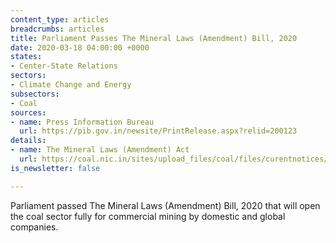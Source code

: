 ```yaml
---
content_type: articles
breadcrumbs: articles
title: Parliament Passes The Mineral Laws (Amendment) Bill, 2020
date: 2020-03-18 04:00:00 +0000
states:
- Center-State Relations
sectors:
- Climate Change and Energy
subsectors:
- Coal
sources:
- name: Press Information Bureau
  url: https://pib.gov.in/newsite/PrintRelease.aspx?relid=200123
details:
- name: The Mineral Laws (Amendment) Act
  url: https://coal.nic.in/sites/upload_files/coal/files/curentnotices/gazette%20biil17032020.pdf
is_newsletter: false

---
```

Parliament passed The Mineral Laws (Amendment) Bill, 2020 that will open the coal sector fully for commercial mining by domestic and global companies.
